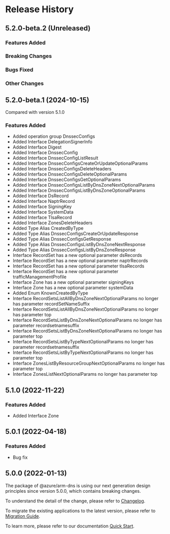 # Release History

## 5.2.0-beta.2 (Unreleased)

### Features Added

### Breaking Changes

### Bugs Fixed

### Other Changes

## 5.2.0-beta.1 (2024-10-15)
Compared with version 5.1.0
    
### Features Added

  - Added operation group DnssecConfigs
  - Added Interface DelegationSignerInfo
  - Added Interface Digest
  - Added Interface DnssecConfig
  - Added Interface DnssecConfigListResult
  - Added Interface DnssecConfigsCreateOrUpdateOptionalParams
  - Added Interface DnssecConfigsDeleteHeaders
  - Added Interface DnssecConfigsDeleteOptionalParams
  - Added Interface DnssecConfigsGetOptionalParams
  - Added Interface DnssecConfigsListByDnsZoneNextOptionalParams
  - Added Interface DnssecConfigsListByDnsZoneOptionalParams
  - Added Interface DsRecord
  - Added Interface NaptrRecord
  - Added Interface SigningKey
  - Added Interface SystemData
  - Added Interface TlsaRecord
  - Added Interface ZonesDeleteHeaders
  - Added Type Alias CreatedByType
  - Added Type Alias DnssecConfigsCreateOrUpdateResponse
  - Added Type Alias DnssecConfigsGetResponse
  - Added Type Alias DnssecConfigsListByDnsZoneNextResponse
  - Added Type Alias DnssecConfigsListByDnsZoneResponse
  - Interface RecordSet has a new optional parameter dsRecords
  - Interface RecordSet has a new optional parameter naptrRecords
  - Interface RecordSet has a new optional parameter tlsaRecords
  - Interface RecordSet has a new optional parameter trafficManagementProfile
  - Interface Zone has a new optional parameter signingKeys
  - Interface Zone has a new optional parameter systemData
  - Added Enum KnownCreatedByType
  - Interface RecordSetsListAllByDnsZoneNextOptionalParams no longer has parameter recordSetNameSuffix
  - Interface RecordSetsListAllByDnsZoneNextOptionalParams no longer has parameter top
  - Interface RecordSetsListByDnsZoneNextOptionalParams no longer has parameter recordsetnamesuffix
  - Interface RecordSetsListByDnsZoneNextOptionalParams no longer has parameter top
  - Interface RecordSetsListByTypeNextOptionalParams no longer has parameter recordsetnamesuffix
  - Interface RecordSetsListByTypeNextOptionalParams no longer has parameter top
  - Interface ZonesListByResourceGroupNextOptionalParams no longer has parameter top
  - Interface ZonesListNextOptionalParams no longer has parameter top
    
    
## 5.1.0 (2022-11-22)
    
### Features Added

  - Added Interface Zone
    
## 5.0.1 (2022-04-18)

### Features Added

  - Bug fix

## 5.0.0 (2022-01-13)

The package of @azure/arm-dns is using our next generation design principles since version 5.0.0, which contains breaking changes.

To understand the detail of the change, please refer to [Changelog](https://aka.ms/js-track2-changelog).

To migrate the existing applications to the latest version, please refer to [Migration Guide](https://aka.ms/js-track2-migration-guide).

To learn more, please refer to our documentation [Quick Start](https://aka.ms/azsdk/js/mgmt/quickstart).
